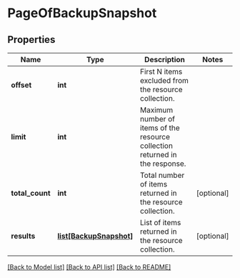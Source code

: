 # PageOfBackupSnapshot

## Properties
Name | Type | Description | Notes
------------ | ------------- | ------------- | -------------
**offset** | **int** | First N items excluded from the resource collection. | 
**limit** | **int** | Maximum number of items of the resource collection returned in the response. | 
**total_count** | **int** | Total number of items returned in the resource collection. | [optional] 
**results** | [**list[BackupSnapshot]**](BackupSnapshot.md) | List of items returned in the resource collection. | [optional] 

[[Back to Model list]](../README.md#documentation-for-models) [[Back to API list]](../README.md#documentation-for-api-endpoints) [[Back to README]](../README.md)

